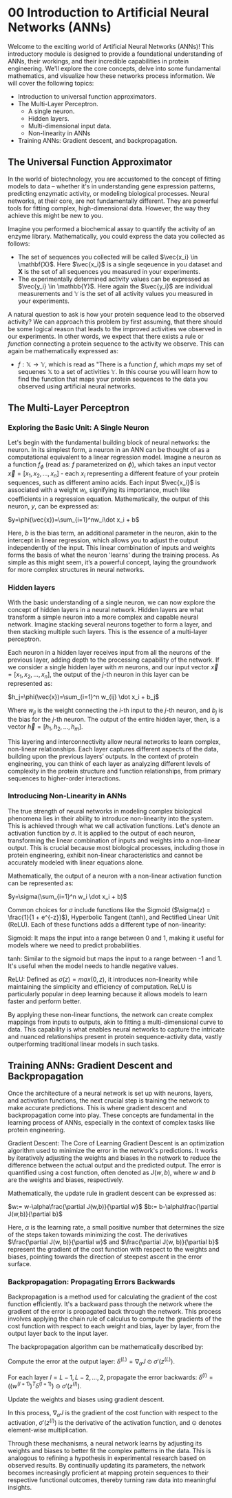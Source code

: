# 00 Introduction to Artificial Neural Networks (ANNs)
Welcome to the exciting world of Artificial Neural Networks (ANNs)! This introductory module is designed to provide a foundational understanding of ANNs, their workings, and their incredible capabilities in protein engineering. We'll explore the core concepts, delve into some fundamental mathematics, and visualize how these networks process information. We will cover the following topics:

- Introduction to universal function approximators.
- The Multi-Layer Perceptron.
    - A single neuron.
    - Hidden layers.
    - Multi-dimensional input data.
    - Non-linearity in ANNs
- Training ANNs: Gradient descent, and backpropagation.

## The Universal Function Approximator
In the world of biotechnology, you are accustomed to the concept of fitting models to data – whether it's in understanding gene expression patterns, predicting enzymatic activity, or modeling biological processes. Neural networks, at their core, are not fundamentally different. They are powerful tools for fitting complex, high-dimensional data. However, the way they achieve this might be new to you.

Imagine you performed a biochemical assay to quantify the activity of an enzyme library. Mathematically, you could express the data you collected as follows:
- The set of sequences you collected will be called $\vec{x_i} \in \mathbf{X}$. Here $\vec{x_i}$ is a single seqeuence in you dataset and $\mathbf{X}$ is the set of all sequences you measured in your experiments.
- The experimentally determined activity values can be expressed as $\vec{y_i} \in \mathbb{Y}$. Here again the $\vec{y_i}$ are individual measurements and $\mathbb{Y}$ is the set of all activity values you measured in your experiments.

A natural question to ask is how your protein sequence lead to the observed activity? We can approach this problem by first assuming, that there should be some logical reason that leads to the improved activities we observed in our experiments. In other words, we expect that there exists a rule or *function* connecting a protein sequence to the activity we observe. This can again be mathematically expressed as:

- $f:\mathbb{X} \rightarrow \mathbb{Y}$, which is read as "There is a function $f$, which *maps* my set of sequenes $\mathbb{X}$ to a set of activities $\mathbb{Y}$. In this course you will learn how to find the function that maps your protein sequences to the data you observed using artificial neural networks.

## The Multi-Layer Perceptron

### Exploring the Basic Unit: A Single Neuron
Let's begin with the fundamental building block of neural networks: the neuron. In its simplest form, a neuron in an ANN can be thought of as a computational equivalent to a linear regression model. Imagine a neuron as a function $f_\phi$ (read as: $f$ parameterized on $\phi$), which takes an input vector $\vec{x} = [x_1, x_2, ..., x_n]$ - each $x_i$ representing a different feature of your protein sequences, such as different amino acids. Each input $\vec{x_i}$ is associated with a weight $w_i$, signifying its importance, much like coefficients in a regression equation. Mathematically, the output of this neuron, $y$, can be expressed as:

$y=\phi(\vec{x})=\sum_{i=1}^nw_i\dot x_i + b$

Here, $b$ is the bias term, an additional parameter in the neuron, akin to the intercept in linear regression, which allows you to adjust the output independently of the input. This linear combination of inputs and weights forms the basis of what the neuron 'learns' during the training process. As simple as this might seem, it’s a powerful concept, laying the groundwork for more complex structures in neural networks.

### Hidden layers
With the basic understanding of a single neuron, we can now explore the concept of hidden layers in a neural network. Hidden layers are what transform a simple neuron into a more complex and capable neural network. Imagine stacking several neurons together to form a layer, and then stacking multiple such layers. This is the essence of a multi-layer perceptron.

Each neuron in a hidden layer receives input from all the neurons of the previous layer, adding depth to the processing capability of the network. If we consider a single hidden layer with $m$ neurons, and our input vector $\vec{x} = [x_1, x_2, ..., x_n]$, the output of the $j$-th neuron in this layer can be represented as:

$h_j=\phi(\vec{x})=\sum_{i=1}^n w_{ij} \dot x_i + b_j$

Where $w_{ji}$ is the weight connecting the $i$-th input to the $j$-th neuron, and $b_j$ is the bias for the $j$-th neuron. The output of the entire hidden layer, then, is a vector $\vec{h} = [h_1, h_2, ..., h_m]$.

This layering and interconnectivity allow neural networks to learn complex, non-linear relationships. Each layer captures different aspects of the data, building upon the previous layers’ outputs. In the context of protein engineering, you can think of each layer as analyzing different levels of complexity in the protein structure and function relationships, from primary sequences to higher-order interactions.

### Introducing Non-Linearity in ANNs
The true strength of neural networks in modeling complex biological phenomena lies in their ability to introduce non-linearity into the system. This is achieved through what we call activation functions. Let's denote an activation function by $\sigma$. It is applied to the output of each neuron, transforming the linear combination of inputs and weights into a non-linear output. This is crucial because most biological processes, including those in protein engineering, exhibit non-linear characteristics and cannot be accurately modeled with linear equations alone.

Mathematically, the output of a neuron with a non-linear activation function can be represented as:

$y=\sigma(\sum_{i=1}^n w_i \dot x_i + b)$

Common choices for $\sigma$ include functions like the Sigmoid ($\sigma(z) = \frac{1}{1 + e^{-z}}$), Hyperbolic Tangent (tanh), and Rectified Linear Unit (ReLU). Each of these functions adds a different type of non-linearity:

Sigmoid: It maps the input into a range between 0 and 1, making it useful for models where we need to predict probabilities.

tanh: Similar to the sigmoid but maps the input to a range between -1 and 1. It's useful when the model needs to handle negative values.

ReLU: Defined as $\sigma(z) = max(0, z)$, it introduces non-linearity while maintaining the simplicity and efficiency of computation. ReLU is particularly popular in deep learning because it allows models to learn faster and perform better.

By applying these non-linear functions, the network can create complex mappings from inputs to outputs, akin to fitting a multi-dimensional curve to data. This capability is what enables neural networks to capture the intricate and nuanced relationships present in protein sequence-activity data, vastly outperforming traditional linear models in such tasks.

## Training ANNs: Gradient Descent and Backpropagation
Once the architecture of a neural network is set up with neurons, layers, and activation functions, the next crucial step is training the network to make accurate predictions. This is where gradient descent and backpropagation come into play. These concepts are fundamental in the learning process of ANNs, especially in the context of complex tasks like protein engineering.

Gradient Descent: The Core of Learning
Gradient Descent is an optimization algorithm used to minimize the error in the network's predictions. It works by iteratively adjusting the weights and biases in the network to reduce the difference between the actual output and the predicted output. The error is quantified using a cost function, often denoted as $J(w, b)$, where $w$ and $b$ are the weights and biases, respectively.

Mathematically, the update rule in gradient descent can be expressed as:

$w:= w-\alpha\frac{\partial J(w,b)}{\partial w}$
$b:= b-\alpha\frac{\partial J(w,b)}{\partial b}$

Here, $\alpha$ is the learning rate, a small positive number that determines the size of the steps taken towards minimizing the cost. The derivatives $\frac{\partial J(w, b)}{\partial w}$ and $\frac{\partial J(w, b)}{\partial b}$ represent the gradient of the cost function with respect to the weights and biases, pointing towards the direction of steepest ascent in the error surface.

### Backpropagation: Propagating Errors Backwards
Backpropagation is a method used for calculating the gradient of the cost function efficiently. It's a backward pass through the network where the gradient of the error is propagated back through the network. This process involves applying the chain rule of calculus to compute the gradients of the cost function with respect to each weight and bias, layer by layer, from the output layer back to the input layer.

The backpropagation algorithm can be mathematically described by:

Compute the error at the output layer: $\delta^{(L)} = \nabla_a J \odot \sigma'(z^{(L)})$.

For each layer $l = L-1, L-2, ..., 2$, propagate the error backwards: $\delta^{(l)} = ((w^{(l+1)})^T \delta^{(l+1)}) \odot \sigma'(z^{(l)})$.

Update the weights and biases using gradient descent.

In this process, $\nabla_a J$ is the gradient of the cost function with respect to the activation, $\sigma'(z^{(l)})$ is the derivative of the activation function, and $\odot$ denotes element-wise multiplication.

Through these mechanisms, a neural network learns by adjusting its weights and biases to better fit the complex patterns in the data. This is analogous to refining a hypothesis in experimental research based on observed results. By continually updating its parameters, the network becomes increasingly proficient at mapping protein sequences to their respective functional outcomes, thereby turning raw data into meaningful insights.